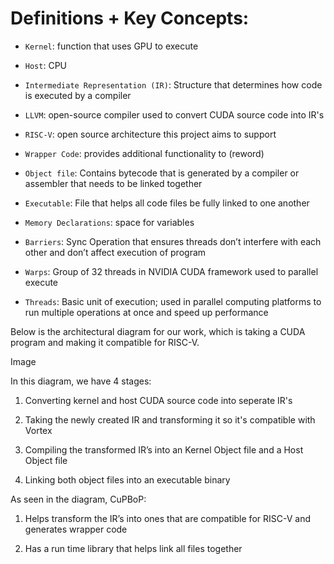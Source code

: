 # Definitions + Key Concepts:

-   `Kernel`: function that uses GPU to execute

-   `Host`: CPU
    
-   `Intermediate Representation (IR)`: Structure that determines how code is executed by a compiler

-   `LLVM`: open-source compiler used to convert CUDA source code into IR's

-   `RISC-V`: open source architecture this project aims to support

-   `Wrapper Code`: provides additional functionality to (reword)
    
-   `Object file`: Contains bytecode that is generated by a compiler or assembler that needs to be linked together
    
-   `Executable`: File that helps all code files be fully linked to one another
     
-   `Memory Declarations`: space for variables
    
-   `Barriers`: Sync Operation that ensures threads don’t interfere with each other and don’t affect execution of program
    
-   `Warps`: Group of 32 threads in NVIDIA CUDA framework used to parallel execute
    
-   `Threads`: Basic unit of execution; used in parallel computing platforms to run multiple operations at once and speed up performance


Below is the architectural diagram for our work, which is taking a CUDA program and making it compatible for RISC-V.

Image

In this diagram, we have 4 stages:

1.  Converting kernel and host CUDA source code into seperate IR's
    
2.  Taking the newly created IR and transforming it so it's compatible with Vortex
    
3.  Compiling the transformed IR’s into an Kernel Object file and a Host Object file
    
4.  Linking both object files into an executable binary

As seen in the diagram, CuPBoP:

1.  Helps transform the IR’s into ones that are compatible for RISC-V and generates wrapper code
    
2.  Has a run time library that helps link all files together
  





